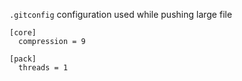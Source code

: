 `.gitconfig` configuration used while pushing large file 

```
[core]
  compression = 9

[pack]
  threads = 1
 ```
